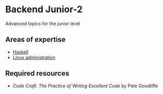 # Backend Junior-2

Advanced topics for the junior level

## Areas of expertise 
- [Haskell](./haskell.md)
- [Linux administration](../../shared/junior-2/linux.md)

## Required resources

- _Code Craft: The Practice of Writing Excellent Code_ by Pete Goodliffe